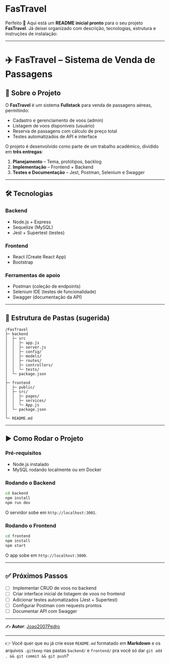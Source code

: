 # FasTravel
Perfeito 🚀
Aqui está um **README inicial pronto** para o seu projeto **FasTravel**. Já deixei organizado com descrição, tecnologias, estrutura e instruções de instalação:

---

# ✈️ FasTravel – Sistema de Venda de Passagens

## 📌 Sobre o Projeto

O **FasTravel** é um sistema **Fullstack** para venda de passagens aéreas, permitindo:

* Cadastro e gerenciamento de voos (admin)
* Listagem de voos disponíveis (usuário)
* Reserva de passagens com cálculo de preço total
* Testes automatizados de API e interface

O projeto é desenvolvido como parte de um trabalho acadêmico, dividido em **três entregas**:

1. **Planejamento** – Tema, protótipos, backlog
2. **Implementação** – Frontend + Backend
3. **Testes e Documentação** – Jest, Postman, Selenium e Swagger

---

## 🛠️ Tecnologias

### **Backend**

* Node.js + Express
* Sequelize (MySQL)
* Jest + Supertest (testes)

### **Frontend**

* React (Create React App)
* Bootstrap

### **Ferramentas de apoio**

* Postman (coleção de endpoints)
* Selenium IDE (testes de funcionalidade)
* Swagger (documentação da API)

---

## 📂 Estrutura de Pastas (sugerida)

```
/FasTravel
├─ backend
│  ├─ src
│  │  ├─ app.js
│  │  ├─ server.js
│  │  ├─ config/
│  │  ├─ models/
│  │  ├─ routes/
│  │  ├─ controllers/
│  │  └─ tests/
│  └─ package.json
│
├─ frontend
│  ├─ public/
│  ├─ src/
│  │  ├─ pages/
│  │  ├─ services/
│  │  └─ App.js
│  └─ package.json
│
└─ README.md
```

---

## ▶️ Como Rodar o Projeto

### **Pré-requisitos**

* Node.js instalado
* MySQL rodando localmente ou em Docker

### **Rodando o Backend**

```bash
cd backend
npm install
npm run dev
```

O servidor sobe em `http://localhost:3001`.

### **Rodando o Frontend**

```bash
cd frontend
npm install
npm start
```

O app sobe em `http://localhost:3000`.

---

## ✅ Próximos Passos

* [ ] Implementar CRUD de voos no backend
* [ ] Criar interface inicial de listagem de voos no frontend
* [ ] Adicionar testes automatizados (Jest + Supertest)
* [ ] Configurar Postman com requests prontos
* [ ] Documentar API com Swagger

---

✍️ **Autor**: [Joao2007Pedro](https://github.com/Joao2007Pedro)

---

👉 Você quer que eu já crie esse `README.md` formatado em **Markdown** e os arquivos `.gitkeep` nas pastas `backend/` e `frontend/` pra você só dar `git add . && git commit && git push`?
